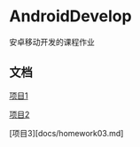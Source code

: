 # AndroidDevelop
安卓移动开发的课程作业

## 文档

[项目1](docs/homwork01.md)

[项目2](docs/homework02.md)

[项目3][docs/homework03.md]